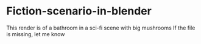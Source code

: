 # Fiction-scenario-in-blender
This render is of a bathroom in a sci-fi scene with big mushrooms
If the file is missing, let me know
